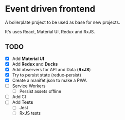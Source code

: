 # Event driven frontend

A boilerplate project to be used as base for new projects.

It's uses React, Material UI, Redux and RxJS.

## TODO

- [x] Add **Material UI**
- [x] Add **Redux** and **Ducks**
- [x] Add observers for API and Data (**RxJS**)
- [x] Try to persist state (redux-persist)
- [x] Create a manifet.json to make a PWA
- [ ] Service Workers
  - [ ] Persist assets offline
- [ ] Add CI
- [ ] Add **Tests**
  - [ ] Jest
  - [ ] RxJS tests
